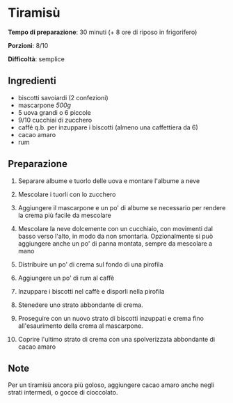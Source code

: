 # Tiramisù 

**Tempo di preparazione**: 30 minuti (+ 8 ore di riposo in frigorifero)

**Porzioni**: 8/10

**Difficoltà**: semplice

## Ingredienti

- biscotti savoiardi (2 confezioni)
- mascarpone *500g*
- 5 uova grandi o 6 piccole
- 9/10 cucchiai di zucchero
- caffé q.b. per inzuppare i biscotti (almeno una caffettiera da 6)
- cacao amaro
- rum

## Preparazione

1. Separare albume e tuorlo delle uova e montare l'albume a neve

2. Mescolare i tuorli con lo zucchero

3. Aggiungere il mascarpone e un po' di albume se necessario per rendere la crema più facile da mescolare

4. Mescolare la neve dolcemente con un cucchiaio, con movimenti dal basso verso l'alto, in modo da non smontarla. Opzionalmente si può aggiungere anche un po' di panna montata, sempre da mescolare a mano

5. Distribuire un po' di crema sul fondo di una pirofila

6. Aggiungere un po' di rum al caffè

7. Inzuppare i biscotti nel caffè e disporli nella pirofila

8. Stenedere uno strato abbondante di crema.

9. Proseguire con un nuovo strato di biscotti inzuppati e crema fino all'esaurimento della crema al mascarpone.

10. Coprire l'ultimo strato di crema con una spolverizzata abbondante di cacao amaro

## Note

Per un tiramisù ancora più goloso, aggiungere cacao amaro anche negli strati intermedi, o gocce di cioccolato.